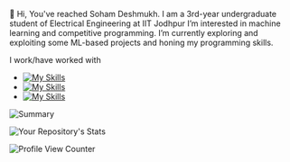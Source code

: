 👋 Hi, You've reached Soham Deshmukh.
I am a 3rd-year undergraduate student of Electrical Engineering at IIT Jodhpur
I’m interested in machine learning and competitive programming.
I’m currently exploring and exploiting some ML-based projects and honing my programming skills.

I work/have worked with
- [![My Skills](https://skillicons.dev/icons?i=js,html,css)](https://skillicons.dev)
- [![My Skills](https://skillicons.dev/icons?i=c,cpp,python,r)](https://skillicons.dev)
- [![My Skills](https://skillicons.dev/icons?i=matlab,arduino,mysql)](https://skillicons.dev)

![Summary](https://github-profile-summary-cards.vercel.app/api/cards/profile-details?username=SohamD34)

![Your Repository's Stats](https://github-readme-stats.vercel.app/api?username=SohamD34&show_icons=true)

![Profile View Counter](https://komarev.com/ghpvc/?username=SohamD34)
